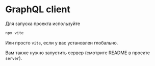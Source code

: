 # GraphQL client

Для запуска проекта используйте
```bash
npx vite
```

Или просто `vite`, если у вас установлен глобально.

Вам также нужно запустить сервер (смотрите README в проекте `server`).
